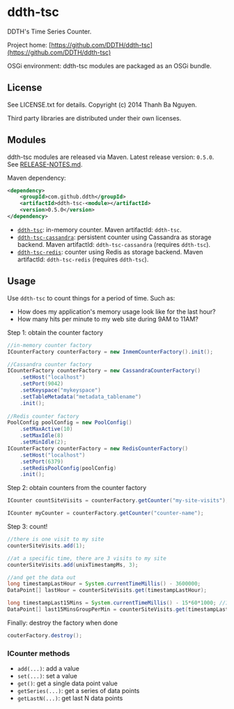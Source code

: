 ddth-tsc
========

DDTH's Time Series Counter.

Project home:
[https://github.com/DDTH/ddth-tsc](https://github.com/DDTH/ddth-tsc)

OSGi environment: ddth-tsc modules are packaged as an OSGi bundle.


## License ##

See LICENSE.txt for details. Copyright (c) 2014 Thanh Ba Nguyen.

Third party libraries are distributed under their own licenses.


## Modules #

ddth-tsc modules are released via Maven. Latest release version: `0.5.0`. See [RELEASE-NOTES.md](RELEASE-NOTES.md).

Maven dependency:

```xml
<dependency>
	<groupId>com.github.ddth</groupId>
	<artifactId>ddth-tsc-<module></artifactId>
	<version>0.5.0</version>
</dependency>
```

- [`ddth-tsc`](ddth-tsc-inmem/): in-memory counter. Maven artifactId: `ddth-tsc`.
- [`ddth-tsc-cassandra`](ddth-tsc-cassandra/): persistent counter using Cassandra as storage backend. Maven artifactId: `ddth-tsc-cassandra` (requires `ddth-tsc`).
- [`ddth-tsc-redis`](ddth-tsc-redis/): counter using Redis as storage backend. Maven artifactId: `ddth-tsc-redis` (requires `ddth-tsc`).


## Usage ##

Use `ddth-tsc` to count things for a period of time. Such as:

- How does my application's memory usage look like for the last hour?
- How many hits per minute to my web site during 9AM to 11AM?

Step 1: obtain the counter factory

```java
//in-memory counter factory
ICounterFactory counterFactory = new InmemCounterFactory().init();

//Cassandra counter factory
ICounterFactory counterFactory = new CassandraCounterFactory()
    .setHost("localhost")
    .setPort(9042)
    .setKeyspace("mykeyspace")
    .setTableMetadata("metadata_tablename")
    .init();
    
//Redis counter factory
PoolConfig poolConfig = new PoolConfig()
    .setMaxActive(10)
    .setMaxIdle(8)
    .setMinIdle(2);
ICounterFactory counterFactory = new RedisCounterFactory()
    .setHost("localhost")
    .setPort(6379)
    .setRedisPoolConfig(poolConfig)
    .init();
```

Step 2: obtain counters from the counter factory

```java
ICounter countSiteVisits = counterFactory.getCounter("my-site-visits");

ICounter myCounter = counterFactory.getCounter("counter-name");
```

Step 3: count!

```java
//there is one visit to my site
counterSiteVisits.add(1);

//at a specific time, there are 3 visits to my site
counterSiteVisits.add(unixTimestampMs, 3);

//and get the data out
long timestampLastHour = System.currentTimeMillis() - 3600000;
DataPoint[] lastHour = counterSiteVisits.get(timestampLastHour);

long timestampLast15Mins = System.currentTimeMillis() - 15*60*1000; //15 mins = 900000 ms
DataPoint[] last15MinsGroupPerMin = counterSiteVisits.get(timestampLast15Mins, 15*60); //1 min = 60 secs
```

Finally: destroy the factory when done

```java
couterFactory.destroy();
```

### ICounter methods ###
- `add(...)`: add a value
- `set(...)`: set a value
- `get()`: get a single data point value
- `getSeries(...)`: get a series of data points
- `getLastN(...)`: get last N data points
